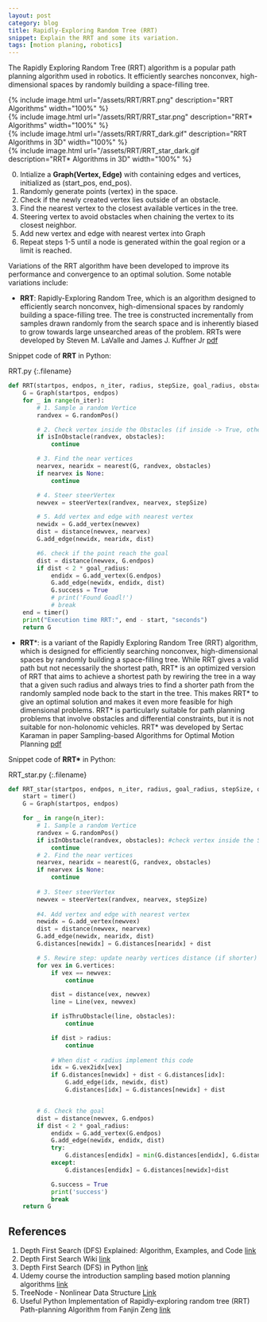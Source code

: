 ```yaml
---
layout: post
category: blog
title: Rapidly-Exploring Random Tree (RRT)
snippet: Explain the RRT and some its variation.
tags: [motion planing, robotics]
---
```


The Rapidly Exploring Random Tree (RRT) algorithm is a popular path planning algorithm used in robotics. It efficiently searches nonconvex, high-dimensional spaces by randomly building a space-filling tree. 

<div class="row">
  <div class="col">
    {% include image.html url="/assets/RRT/RRT.png" description="RRT Algorithms" width="100%" %}
  </div>
  <div class="col">
     {% include image.html url="/assets/RRT/RRT_star.png" description="RRT* Algorithms" width="100%" %}
  </div>
</div>

<div class="row">
  <div class="col">
    {% include image.html url="/assets/RRT/RRT_dark.gif" description="RRT Algorithms in 3D" width="100%" %}
  </div>
  <div class="col">
     {% include image.html url="/assets/RRT/RRT_star_dark.gif description="RRT* Algorithms in 3D" width="100%" %}
  </div>
</div>



0. Intialize a __Graph(Vertex, Edge)__  with containing edges and vertices, initialized as (start_pos, end_pos).
1. Randomly generate points (vertex) in the space.
2. Check if the newly created vertex lies outside of an obstacle.
3. Find the nearest vertex to the closest available vertices in the tree.
4. Steering vertex to avoid obstacles when chaining the vertex to its closest neighbor.
5. Add new vertex and edge with nearest vertex into Graph
6. Repeat steps 1-5 until a node is generated within the goal region or a limit is reached.

Variations of the RRT algorithm have been developed to improve its performance and convergence to an optimal solution. Some notable variations include:

- **RRT**: Rapidly-Exploring Random Tree, which is an algorithm designed to efficiently search nonconvex, high-dimensional spaces by randomly building a space-filling tree. The tree is constructed incrementally from samples drawn randomly from the search space and is inherently biased to grow towards large unsearched areas of the problem. RRTs were developed by Steven M. LaValle and James J. Kuffner Jr [pdf](http://msl.cs.uiuc.edu/~lavalle/papers/Lav98c.pdf)

Snippet code of __RRT__ in Python:

RRT.py
{:.filename}
```python
def RRT(startpos, endpos, n_iter, radius, stepSize, goal_radius, obstacles):
    G = Graph(startpos, endpos)
    for _ in range(n_iter):
        # 1. Sample a random Vertice
        randvex = G.randomPos()

        # 2. Check vertex inside the Obstacles (if inside -> True, otherwise: False)
        if isInObstacle(randvex, obstacles): 
            continue

        # 3. Find the near vertices
        nearvex, nearidx = nearest(G, randvex, obstacles)
        if nearvex is None:
            continue

        # 4. Steer steerVertex
        newvex = steerVertex(randvex, nearvex, stepSize)

        # 5. Add vertex and edge with nearest vertex
        newidx = G.add_vertex(newvex)
        dist = distance(newvex, nearvex)
        G.add_edge(newidx, nearidx, dist)

        #6. check if the point reach the goal
        dist = distance(newvex, G.endpos)
        if dist < 2 * goal_radius:
            endidx = G.add_vertex(G.endpos)
            G.add_edge(newidx, endidx, dist)
            G.success = True
            # print('Found Goadl!')
            # break
    end = timer()
    print("Execution time RRT:", end - start, "seconds")
    return G
```

- **RRT***: is a variant of the Rapidly Exploring Random Tree (RRT) algorithm, which is designed for efficiently searching nonconvex, high-dimensional spaces by randomly building a space-filling tree. While RRT gives a valid path but not necessarily the shortest path, RRT* is an optimized version of RRT that aims to achieve a shortest path by rewiring the tree in a way that a given such radius and always tries to find a shorter path from the randomly sampled node back to the start in the tree. This makes RRT* to give an optimal solution and makes it even more feasible for high dimensional problems. RRT* is particularly suitable for path planning problems that involve obstacles and differential constraints, but it is not suitable for non-holonomic vehicles. RRT* was developed by Sertac Karaman in paper Sampling-based Algorithms for Optimal Motion Planning [pdf](https://arxiv.org/pdf/1105.1186.pdf)

Snippet code of __RRT*__ in Python:

RRT_star.py
{:.filename}
```python
def RRT_star(startpos, endpos, n_iter, radius, goal_radius, stepSize, obstacles):
    start = timer()
    G = Graph(startpos, endpos)

    for _ in range(n_iter):
        # 1. Sample a random Vertice
        randvex = G.randomPos()
        if isInObstacle(randvex, obstacles): #check vertex inside the Sphere Obstacles
            continue
        # 2. Find the near vertices
        nearvex, nearidx = nearest(G, randvex, obstacles)
        if nearvex is None:
            continue
        
        # 3. Steer steerVertex
        newvex = steerVertex(randvex, nearvex, stepSize)
        
        #4. Add vertex and edge with nearest vertex
        newidx = G.add_vertex(newvex)
        dist = distance(newvex, nearvex)
        G.add_edge(newidx, nearidx, dist)
        G.distances[newidx] = G.distances[nearidx] + dist

        # 5. Rewire step: update nearby vertices distance (if shorter)
        for vex in G.vertices:
            if vex == newvex:
                continue

            dist = distance(vex, newvex)
            line = Line(vex, newvex)

            if isThruObstacle(line, obstacles):
                continue

            if dist > radius:
                continue
            
            # When dist < radius implement this code
            idx = G.vex2idx[vex]
            if G.distances[newidx] + dist < G.distances[idx]:
                G.add_edge(idx, newidx, dist)
                G.distances[idx] = G.distances[newidx] + dist


        # 6. Check the goal
        dist = distance(newvex, G.endpos)  
        if dist < 2 * goal_radius:
            endidx = G.add_vertex(G.endpos)
            G.add_edge(newidx, endidx, dist)
            try:
                G.distances[endidx] = min(G.distances[endidx], G.distances[newidx]+dist)
            except:
                G.distances[endidx] = G.distances[newidx]+dist

            G.success = True
            print('success')
            break
    return G

```


## References
1. Depth First Search (DFS) Explained: Algorithm, Examples, and Code [link](https://www.youtube.com/watch?v=PMMc4VsIacU)
2. Depth First Search Wiki [link](https://en.wikipedia.org/wiki/Depth-first_search)
3. Depth First Search (DFS) in Python [link](https://www.scaler.com/topics/dfs-python/)
4. Udemy course the introduction sampling based motion planning algorithms [link](https://www.udemy.com/course/an-introduction-to-sampling-based-motion-planning-algorithms/l)
5. TreeNode - Nonlinear Data Structure [Link](https://www.codecademy.com/learn/nonlinear-data-structures-python/modules/trees-python/cheatsheet)
6. Useful Python Implementation of Rapidly-exploring random tree (RRT) Path-planning Algorithm from Fanjin Zeng [link](https://gist.github.com/Fnjn/58e5eaa27a3dc004c3526ea82a92de80)
